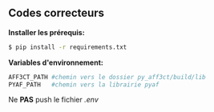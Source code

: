 ## Codes correcteurs

**Installer les prérequis:**

```bash
$ pip install -r requirements.txt
```

**Variables d'environnement:**

```bash
AFF3CT_PATH #chemin vers le dossier py_aff3ct/build/lib
PYAF_PATH   #chemin vers la librairie pyaf
```

Ne **PAS** push le fichier *.env*
